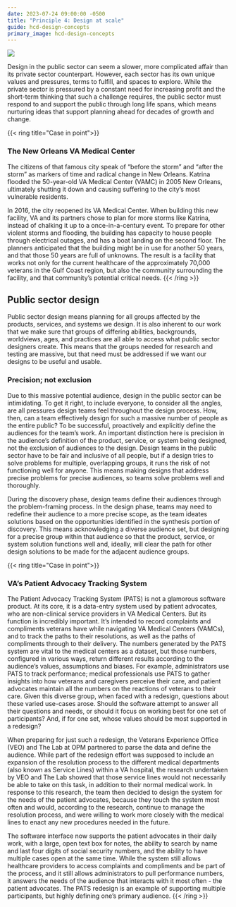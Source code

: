 ```yaml
---
date: 2023-07-24 09:00:00 -0500
title: "Principle 4: Design at scale"
guide: hcd-design-concepts
primary_image: hcd-design-concepts
---
```


[![](https://lh4.googleusercontent.com/vQYMxRGarsRgdAP16Uh7xNA6VPplDeWFyE0A40SgxUV-zCq6kxlSx2OJx154lqkRABZsPzi0JBDFqt901ItGB8eCsWz4aZPccfjkLYneHOMZr6xtsyMeE995Mq1u0T2btMkAsGn8HzhnzFMipXs5qoFf6rnL7YNY2ar7zqUdqIMGV1cM_mr8ihOnjx7_ZA)](https://the-lab-at-opm.github.io/website/assets/img/lab/hcd-guide/design/principles-participants.svg)

Design in the public sector can seem a slower, more complicated affair than its private sector counterpart. However, each sector has its own unique values and pressures, terms to fulfill, and spaces to explore. While the private sector is pressured by a constant need for increasing profit and the short-term thinking that such a challenge requires, the public sector must respond to and support the public through long life spans, which means nurturing ideas that support planning ahead for decades of growth and change.

{{< ring title="Case in point">}}
### The New Orleans VA Medical Center

The citizens of that famous city speak of “before the storm” and “after the storm” as markers of time and radical change in New Orleans. Katrina flooded the 50-year-old VA Medical Center (VAMC) in 2005 New Orleans, ultimately shutting it down and causing suffering to the city’s most vulnerable residents.

In 2016, the city reopened its VA Medical Center. When building this new facility, VA and its partners chose to plan for more storms like Katrina, instead of chalking it up to a once-in-a-century event. To prepare for other violent storms and flooding, the building has capacity to house people through electrical outages, and has a boat landing on the second floor. The planners anticipated that the building might be in use for another 50 years, and that those 50 years are full of unknowns. The result is a facility that works not only for the current healthcare of the approximately 70,000 veterans in the Gulf Coast region, but also the community surrounding the facility, and that community’s potential critical needs.
{{< /ring >}}

## Public sector design

Public sector design means planning for all groups affected by the products, services, and systems we design. It is also inherent to our work that we make sure that groups of differing abilities, backgrounds, worldviews, ages, and practices are all able to access what public sector designers create. This means that the groups needed for research and testing are massive, but that need must be addressed if we want our designs to be useful and usable.


### Precision; not exclusion

Due to this massive potential audience, design in the public sector can be intimidating. To get it right, to include everyone, to consider all the angles, are all pressures design teams feel throughout the design process. How, then, can a team effectively design for such a massive number of people as the entire public? To be successful, proactively and explicitly define the audiences for the team’s work. An important distinction here is precision in the audience’s definition of the product, service, or system being designed, not the exclusion of audiences to the design. Design teams in the public sector have to be fair and inclusive of all people, but if a design tries to solve problems for multiple, overlapping groups, it runs the risk of not functioning well for anyone. This means making designs that address precise problems for precise audiences, so teams solve problems well and thoroughly.

During the discovery phase, design teams define their audiences through the problem-framing process. In the design phase, teams may need to redefine their audience to a more precise scope, as the team ideates solutions based on the opportunities identified in the synthesis portion of discovery. This means acknowledging a diverse audience set, but designing for a precise group within that audience so that the product, service, or system solution functions well and, ideally, will clear the path for other design solutions to be made for the adjacent audience groups.

{{< ring title="Case in point">}}
### VA’s Patient Advocacy Tracking System

The Patient Advocacy Tracking System (PATS) is not a glamorous software product. At its core, it is a data-entry system used by patient advocates, who are non-clinical service providers in VA Medical Centers. But its function is incredibly important. It’s intended to record complaints and compliments veterans have while navigating VA Medical Centers (VAMCs), and to track the paths to their resolutions, as well as the paths of compliments through to their delivery. The numbers generated by the PATS system are vital to the medical centers as a dataset, but those numbers, configured in various ways, return different results according to the audience’s values, assumptions and biases. For example, administrators use PATS to track performance; medical professionals use PATS to gather insights into how veterans and caregivers perceive their care, and patient advocates maintain all the numbers on the reactions of veterans to their care. Given this diverse group, when faced with a redesign, questions about these varied use-cases arose. Should the software attempt to answer all their questions and needs, or should it focus on working best for one set of participants? And, if for one set, whose values should be most supported in a redesign?

When preparing for just such a redesign, the Veterans Experience Office (VEO) and The Lab at OPM partnered to parse the data and define the audience. While part of the redesign effort was supposed to include an expansion of the resolution process to the different medical departments (also known as Service Lines) within a VA hospital, the research undertaken by VEO and The Lab showed that those service lines would not necessarily be able to take on this task, in addition to their normal medical work. In response to this research, the team then decided to design the system for the needs of the patient advocates, because they touch the system most often and would, according to the research, continue to manage the resolution process, and were willing to work more closely with the medical lines to enact any new procedures needed in the future.

The software interface now supports the patient advocates in their daily work, with a large, open text box for notes, the ability to search by name and last four digits of social security numbers, and the ability to have multiple cases open at the same time. While the system still allows healthcare providers to access complaints and compliments and be part of the process, and it still allows administrators to pull performance numbers, it answers the needs of the audience that interacts with it most often - the patient advocates. The PATS redesign is an example of supporting multiple participants, but highly defining one’s primary audience.
{{< /ring >}}